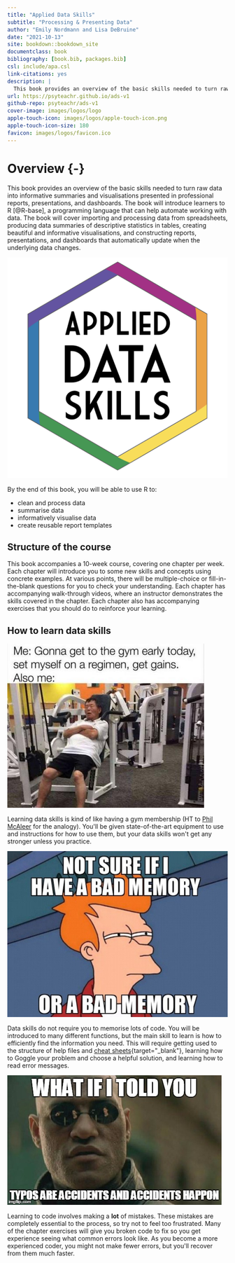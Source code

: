 ```yaml
--- 
title: "Applied Data Skills"
subtitle: "Processing & Presenting Data"
author: "Emily Nordmann and Lisa DeBruine"
date: "2021-10-13"
site: bookdown::bookdown_site
documentclass: book
bibliography: [book.bib, packages.bib]
csl: include/apa.csl
link-citations: yes
description: |
  This book provides an overview of the basic skills needed to turn raw data into informative summaries and visualisations presented in professional reports, presentations, and dashboards. The book will introduce learners to R, a programming language that can help automate working with data. The book will cover importing and processing data from spreadsheets, producing data summaries of descriptive statistics in tables, creating beautiful and informative visualisations, and constructing reports, presentations, and dashboards that automatically update when the underlying data changes.
url: https://psyteachr.github.io/ads-v1
github-repo: psyteachr/ads-v1
cover-image: images/logos/logo
apple-touch-icon: images/logos/apple-touch-icon.png
apple-touch-icon-size: 180
favicon: images/logos/favicon.ico
---
```




# Overview {-}

This book provides an overview of the basic skills needed to turn raw data into informative summaries and visualisations presented in professional reports, presentations, and dashboards. The book will introduce learners to R [@R-base], a programming language that can help automate working with data. The book will cover importing and processing data from spreadsheets, producing data summaries of descriptive statistics in tables, creating beautiful and informative visualisations, and constructing reports, presentations, and dashboards that automatically update when the underlying data changes.

<div class="small_right"><img src="images/logos/logo.png" 
     alt="ADS Hex Logo" /></div>

By the end of this book, you will be able to use R to:

* clean and process data
* summarise data
* informatively visualise data
* create reusable report templates

## Structure of the course

This book accompanies a 10-week course, covering one chapter per week. Each chapter will introduce you to some new skills and concepts using concrete examples. At various points, there will be multiple-choice or fill-in-the-blank questions for you to check your understanding. Each chapter has accompanying walk-through videos, where an instructor demonstrates the skills covered in the chapter. Each chapter also has accompanying exercises that you should do to reinforce your learning.

## How to learn data skills

<div class="small_right"><img src="images/memes/gym_sleep.jpg" 
    alt="top text: Me: gonna get to the gym early today, set myself on a regimen, get gains. Also me:; Photo: Man sleeping on gym equipment" /></div>

Learning data skills is kind of like having a gym membership (HT to [Phil McAleer](https://twitter.com/McAleerP) for the analogy). You'll be given state-of-the-art equipment to use and instructions for how to use them, but your data skills won't get any stronger unless you practice. 

<div class="small_left"><img src="images/memes/forgetting.jpg" 
     alt="top text: Not sure if I have a bad memory; photo: Fry from Futurama squinting; bottom text: Or a bad memory" /></div>

Data skills do not require you to memorise lots of code. You will be introduced to many different functions, but the main skill to learn is how to efficiently find the information you need. This will require getting used to the structure of help files and [cheat sheets](https://www.rstudio.com/resources/cheatsheets/){target="_blank"}, learning how to Goggle your problem and choose a helpful solution, and learning how to read error messages.

<div class="small_right"><img src="images/memes/typos.jpg"
     alt="Morpehus from The Matrix; top text: What if I told you; bottom text: Typos are accidents nd accidents happon" /></div>
     
Learning to code involves making a **lot** of mistakes. These mistakes are completely essential to the process, so try not to feel too frustrated. Many of the chapter exercises will give you broken code to fix so you get experience seeing what common errors look like. As you become a more experienced coder, you might not make fewer errors, but you'll recover from them much faster.

